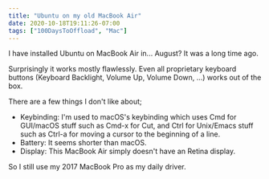 ```yaml
---
title: "Ubuntu on my old MacBook Air"
date: 2020-10-18T19:11:26-07:00
tags: ["100DaysToOffload", "Mac"]
---
```

I have installed Ubuntu on MacBook Air in... August? It was a long time ago.

Surprisingly it works mostly flawlessly. Even all proprietary keyboard buttons (Keyboard Backlight, Volume Up, Volume Down, ...) works out of the box.

There are a few things I don't like about;

- Keybinding: I'm used to macOS's keybinding which uses Cmd for GUI/macOS stuff such as Cmd-x for Cut, and Ctrl for Unix/Emacs stuff such as Ctrl-a for moving a cursor to the beginning of a line.
- Battery: It seems shorter than macOS.
- Display: This MacBook Air simply doesn't have an Retina display.

So I still use my 2017 MacBook Pro as my daily driver.
